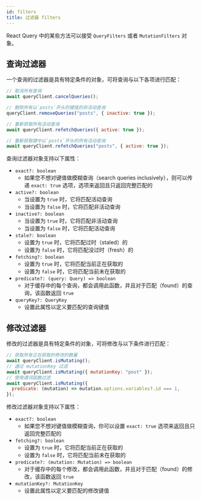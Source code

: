```yaml
---
id: filters
title: 过滤器 filters
---
```


React Query 中的某些方法可以接受 `QueryFilters` 或者 `MutationFilters` 对象。

## 查询过滤器

一个查询的过滤器是具有特定条件的对象，可将查询与以下各项进行匹配：

```js
// 取消所有查询
await queryClient.cancelQueries();

// 删除所有以`posts`开头的键值的非活动查询
queryClient.removeQueries("posts", { inactive: true });

// 重新获取所有活动查询
await queryClient.refetchQueries({ active: true });

// 重新获取键中以`posts`开头的所有活动查询
await queryClient.refetchQueries("posts", { active: true });
```

查询过滤器对象支持以下属性：

- `exact?: boolean`
  - 如果您不想对键值做模糊查询（search queries inclusively），则可以传递 `exact: true` 选项，选项来返回且只返回完整匹配的
- `active?: boolean`
  - 当设置为 `true` 时，它将匹配活动查询
  - 当设置为 `false` 时，它将匹配非活动查询
- `inactive?: boolean`
  - 当设置为 `true` 时，它将匹配非活动查询
  - 当设置为 `false` 时，它将匹配活动查询
- `stale?: boolean`
  - 设置为 `true` 时，它将匹配过时（staled）的
  - 设置为 `false` 时，它将匹配没过时（fresh）的
- `fetching?: boolean`
  - 设置为 `true` 时，它将匹配当前正在获取的
  - 设置为 `false` 时，它将匹配当前未在获取的
- `predicate?: (query: Query) => boolean`
  - 对于缓存中的每个查询，都会调用此函数，并且对于匹配（found）的查询，该函数返回 `true`
- `queryKey?: QueryKey`
  - 设置此属性以定义要匹配的查询键值

## 修改过滤器

修改的过滤器是具有特定条件的对象，可将修改与以下条件进行匹配：

```js
// 获取所有正在获取的修改的数量
await queryClient.isMutating();
// 通过 mutationKey 过滤
await queryClient.isMutating({ mutationKey: "post" });
// 使用谓词函数过滤
await queryClient.isMutating({
  predicate: (mutation) => mutation.options.variables?.id === 1,
});
```

修改过滤器对象支持以下属性：

- `exact?: boolean`
  - 如果您不想对键值做模糊查询，你可以设置 `exact: true` 选项来返回且只返回完整匹配的
- `fetching?: boolean`
  - 设置为 `true` 时，它将匹配当前正在获取的
  - 设置为 `false` 时，它将匹配当前未在获取的
- `predicate?: (mutation: Mutation) => boolean`
  - 对于缓存中的每个修改，都会调用此函数，并且对于匹配（found）的修改，该函数返回 `true`
- `mutationKey?: MutationKey`
  - 设置此属性以定义要匹配的修改键值
